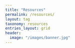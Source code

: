 ```yaml
---
title: "Resources"
permalink: /resources/
layout: tag
taxonomy: resources
entries_layout: grid
header:
  image: "/images/banner.jpg"
---
```



